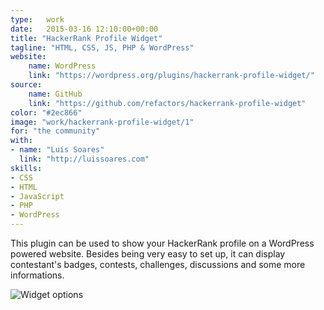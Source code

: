 ```yaml
---
type:   work
date:	2015-03-16 12:10:00+00:00
title: "HackerRank Profile Widget"
tagline: "HTML, CSS, JS, PHP & WordPress"
website:
    name: WordPress
    link: "https://wordpress.org/plugins/hackerrank-profile-widget/"
source:
    name: GitHub
    link: "https://github.com/refactors/hackerrank-profile-widget"
color: "#2ec866"
image: "work/hackerrank-profile-widget/1"
for: "the community"
with:
- name: "Luís Soares"
  link: "http://luissoares.com"
skills:
- CSS
- HTML
- JavaScript
- PHP
- WordPress
---
```


This plugin can be used to show your HackerRank profile on a WordPress powered website. Besides being very easy to set up, it can display contestant's badges, contests, challenges, discussions and some more informations.

![Widget options](/images/work/hackerrank-profile-widget/2.jpg)
